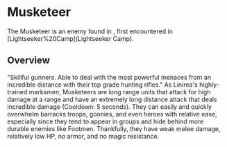 # Musketeer

The Musketeer is an enemy found in , first encountered in [Lightseeker%20Camp](Lightseeker Camp).
## Overview

"Skillful gunners. Able to deal with the most powerful menaces from an incredible distance with their top grade hunting rifles."
As Linirea's highly-trained marksmen, Musketeers are long range units that attack for high damage at a range and have an extremely long distance attack that deals incredible damage (Cooldown: 5 seconds). They can easily and quickly overwhelm barracks troops, goonies, and even heroes with relative ease, especially since they tend to appear in groups and hide behind more durable enemies like Footmen. Thankfully, they have weak melee damage, relatively low HP, no armor, and no magic resistance.